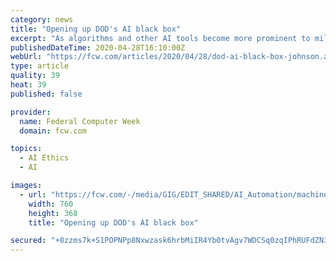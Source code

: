```yaml
---
category: news
title: "Opening up DOD's AI black box"
excerpt: "As algorithms and other AI tools become more prominent to military operations, researchers are studying better ways to visualize and communicate their decision-making."
publishedDateTime: 2020-04-28T16:10:00Z
webUrl: "https://fcw.com/articles/2020/04/28/dod-ai-black-box-johnson.aspx?admgarea=TC_Agencies"
type: article
quality: 39
heat: 39
published: false

provider:
  name: Federal Computer Week
  domain: fcw.com

topics:
  - AI Ethics
  - AI

images:
  - url: "https://fcw.com/-/media/GIG/EDIT_SHARED/AI_Automation/machinelearning.png"
    width: 760
    height: 368
    title: "Opening up DOD's AI black box"

secured: "+8zzms7k+S1POPNPp8Nxwzask6hrbMiIR4Yb0tvAgv7WDCSq0zqIPhRUFdZN3PGHLfT1PpXKHEj5DSMkZ8oevPcIFhPJiAaqrJhbWQBmTifN5vZYfml810xWfPw+17kzsGJtROUbO1Z4lMvZ3JzfG3EAXCZ4Nb4WsQjIEcaYA+ItGsoKoO9Y0DU2MkwJtyqiUFNm8dQRvNYg7EC0r7zPvw8k5nnJnN+IRZ2nvL1pm2G7NnR7tcYbsm+TkHoFxcbmGK68UkAMGCTfnin7jPCqAO22zBcxkUoWs62bwsn8Wl9nhTcBaKtfUfeXwxLXO13L4fzvh0OW1ZsHNwPK5l/22mEPEo7yI+ShGC0+s3Y0QSs2Yr1nxldvIgVRI2N9dgujcIqzBOZm53+JzD8rUwHVd2OSb1mHmnLmlQNejHAD00iutaWqlPNOXfVhPllUPRR0aq4E/3UqIqzn8GZF4ZuVjBNqi+Fp0DfwEgYFMUefUVw=;q35SRFGt9Rwy6wC1CVPItQ=="
---
```


